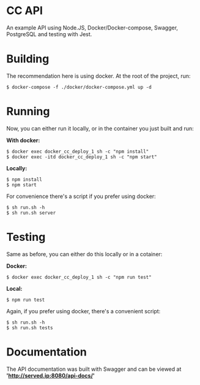 # CC API
An example API using Node.JS, Docker/Docker-compose, Swagger, PostgreSQL and  testing with Jest.

# Building

The recommendation here is using docker. At the root of the project, run:

```
$ docker-compose -f ./docker/docker-compose.yml up -d
```

# Running

Now, you can either run it locally, or in the container you just built
and run:

**With docker:**
```
$ docker exec docker_cc_deploy_1 sh -c "npm install"
$ docker exec -itd docker_cc_deploy_1 sh -c "npm start"
```

**Locally:**
```
$ npm install
$ npm start
```

For convenience there's a script if you prefer using docker:
```
$ sh run.sh -h
$ sh run.sh server
```

# Testing

Same as before, you can either do this locally or in a cotainer:

**Docker:**
```
$ docker exec docker_cc_deploy_1 sh -c "npm run test"
```

**Local:**
```
$ npm run test
```

Again, if you prefer using docker, there's a convenient script:
```
$ sh run.sh -h
$ sh run.sh tests
```

# Documentation

The API documentation was built with Swagger and can be viewed at **'http://served.ip:8080/api-docs/'**
